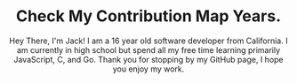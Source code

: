 <div align="center">
<h1>Check My Contribution Map Years.</h1>
<p>Hey There, I'm Jack! I am a 16 year old software developer from California. I am currently in high school but spend all my free time learning primarily JavaScript, C, and Go. Thank you for stopping by my GitHub page, I hope you enjoy my work.</p
</div>
